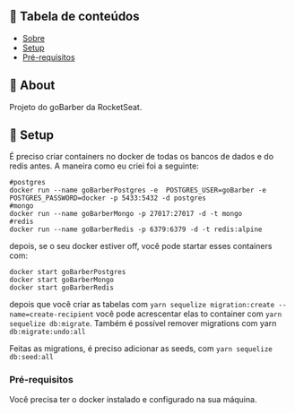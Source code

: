 ## 📝 Tabela de conteúdos

- [Sobre](#about)
- [Setup](#getting_started)
- [Pré-requisitos](#requisites)

## 🧐 About <a name = "about"></a>

Projeto do goBarber da RocketSeat.

## 🏁 Setup <a name = "getting_started"></a>

É preciso criar containers no docker de todas os bancos de dados e do redis antes.
A maneira como eu criei foi a seguinte:

```
#postgres
docker run --name goBarberPostgres -e  POSTGRES_USER=goBarber -e POSTGRES_PASSWORD=docker -p 5433:5432 -d postgres
#mongo
docker run --name goBarberMongo -p 27017:27017 -d -t mongo
#redis
docker run --name goBarberRedis -p 6379:6379 -d -t redis:alpine
```

depois, se o seu docker estiver off, você pode startar esses containers com:

```
docker start goBarberPostgres
docker start goBarberMongo
docker start goBarberRedis
```

depois que você criar as tabelas com `yarn sequelize migration:create --name=create-recipient` você pode acrescentar elas to container com `yarn sequelize db:migrate`. Também é possível remover migrations com yarn `db:migrate:undo:all`

Feitas as migrations, é preciso adicionar as seeds, com `yarn sequelize db:seed:all`


### Pré-requisitos  <a name = "requisites"></a>
Você precisa ter o docker instalado e configurado na sua máquina.




